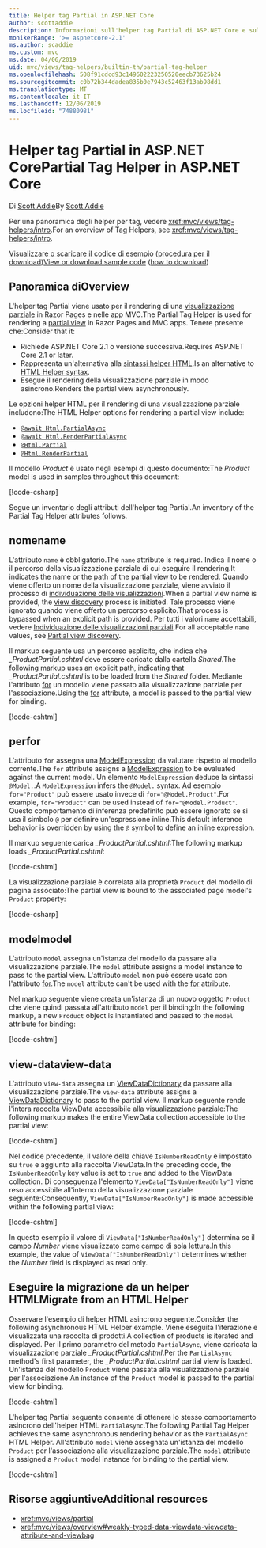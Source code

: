 ```yaml
---
title: Helper tag Partial in ASP.NET Core
author: scottaddie
description: Informazioni sull'helper tag Partial di ASP.NET Core e sul ruolo dei singoli attributi dell'helper nel rendering di una visualizzazione parziale.
monikerRange: '>= aspnetcore-2.1'
ms.author: scaddie
ms.custom: mvc
ms.date: 04/06/2019
uid: mvc/views/tag-helpers/builtin-th/partial-tag-helper
ms.openlocfilehash: 508f91cdcd93c149602223250520eecb73625b24
ms.sourcegitcommit: c0b72b344dadea835b0e7943c52463f13ab98dd1
ms.translationtype: MT
ms.contentlocale: it-IT
ms.lasthandoff: 12/06/2019
ms.locfileid: "74880981"
---
```

# <a name="partial-tag-helper-in-aspnet-core"></a><span data-ttu-id="a1e8e-103">Helper tag Partial in ASP.NET Core</span><span class="sxs-lookup"><span data-stu-id="a1e8e-103">Partial Tag Helper in ASP.NET Core</span></span>

<span data-ttu-id="a1e8e-104">Di [Scott Addie](https://github.com/scottaddie)</span><span class="sxs-lookup"><span data-stu-id="a1e8e-104">By [Scott Addie](https://github.com/scottaddie)</span></span>

<span data-ttu-id="a1e8e-105">Per una panoramica degli helper per tag, vedere <xref:mvc/views/tag-helpers/intro>.</span><span class="sxs-lookup"><span data-stu-id="a1e8e-105">For an overview of Tag Helpers, see <xref:mvc/views/tag-helpers/intro>.</span></span>

<span data-ttu-id="a1e8e-106">[Visualizzare o scaricare il codice di esempio](https://github.com/aspnet/AspNetCore.Docs/tree/master/aspnetcore/mvc/views/tag-helpers/built-in/samples) ([procedura per il download](xref:index#how-to-download-a-sample))</span><span class="sxs-lookup"><span data-stu-id="a1e8e-106">[View or download sample code](https://github.com/aspnet/AspNetCore.Docs/tree/master/aspnetcore/mvc/views/tag-helpers/built-in/samples) ([how to download](xref:index#how-to-download-a-sample))</span></span>

## <a name="overview"></a><span data-ttu-id="a1e8e-107">Panoramica di</span><span class="sxs-lookup"><span data-stu-id="a1e8e-107">Overview</span></span>

<span data-ttu-id="a1e8e-108">L'helper tag Partial viene usato per il rendering di una [visualizzazione parziale](xref:mvc/views/partial) in Razor Pages e nelle app MVC.</span><span class="sxs-lookup"><span data-stu-id="a1e8e-108">The Partial Tag Helper is used for rendering a [partial view](xref:mvc/views/partial) in Razor Pages and MVC apps.</span></span> <span data-ttu-id="a1e8e-109">Tenere presente che:</span><span class="sxs-lookup"><span data-stu-id="a1e8e-109">Consider that it:</span></span>

* <span data-ttu-id="a1e8e-110">Richiede ASP.NET Core 2.1 o versione successiva.</span><span class="sxs-lookup"><span data-stu-id="a1e8e-110">Requires ASP.NET Core 2.1 or later.</span></span>
* <span data-ttu-id="a1e8e-111">Rappresenta un'alternativa alla [sintassi helper HTML](xref:mvc/views/partial#reference-a-partial-view).</span><span class="sxs-lookup"><span data-stu-id="a1e8e-111">Is an alternative to [HTML Helper syntax](xref:mvc/views/partial#reference-a-partial-view).</span></span>
* <span data-ttu-id="a1e8e-112">Esegue il rendering della visualizzazione parziale in modo asincrono.</span><span class="sxs-lookup"><span data-stu-id="a1e8e-112">Renders the partial view asynchronously.</span></span>

<span data-ttu-id="a1e8e-113">Le opzioni helper HTML per il rendering di una visualizzazione parziale includono:</span><span class="sxs-lookup"><span data-stu-id="a1e8e-113">The HTML Helper options for rendering a partial view include:</span></span>

* [`@await Html.PartialAsync`](/dotnet/api/microsoft.aspnetcore.mvc.rendering.htmlhelperpartialextensions.partialasync)
* [`@await Html.RenderPartialAsync`](/dotnet/api/microsoft.aspnetcore.mvc.rendering.htmlhelperpartialextensions.renderpartialasync)
* [`@Html.Partial`](/dotnet/api/microsoft.aspnetcore.mvc.rendering.htmlhelperpartialextensions.partial)
* [`@Html.RenderPartial`](/dotnet/api/microsoft.aspnetcore.mvc.rendering.htmlhelperpartialextensions.renderpartial)

<span data-ttu-id="a1e8e-114">Il modello *Product* è usato negli esempi di questo documento:</span><span class="sxs-lookup"><span data-stu-id="a1e8e-114">The *Product* model is used in samples throughout this document:</span></span>

[!code-csharp[](samples/TagHelpersBuiltIn/Models/Product.cs)]

<span data-ttu-id="a1e8e-115">Segue un inventario degli attributi dell'helper tag Partial.</span><span class="sxs-lookup"><span data-stu-id="a1e8e-115">An inventory of the Partial Tag Helper attributes follows.</span></span>

## <a name="name"></a><span data-ttu-id="a1e8e-116">nome</span><span class="sxs-lookup"><span data-stu-id="a1e8e-116">name</span></span>

<span data-ttu-id="a1e8e-117">L'attributo `name` è obbligatorio.</span><span class="sxs-lookup"><span data-stu-id="a1e8e-117">The `name` attribute is required.</span></span> <span data-ttu-id="a1e8e-118">Indica il nome o il percorso della visualizzazione parziale di cui eseguire il rendering.</span><span class="sxs-lookup"><span data-stu-id="a1e8e-118">It indicates the name or the path of the partial view to be rendered.</span></span> <span data-ttu-id="a1e8e-119">Quando viene offerto un nome della visualizzazione parziale, viene avviato il processo di [individuazione delle visualizzazioni](xref:mvc/views/overview#view-discovery).</span><span class="sxs-lookup"><span data-stu-id="a1e8e-119">When a partial view name is provided, the [view discovery](xref:mvc/views/overview#view-discovery) process is initiated.</span></span> <span data-ttu-id="a1e8e-120">Tale processo viene ignorato quando viene offerto un percorso esplicito.</span><span class="sxs-lookup"><span data-stu-id="a1e8e-120">That process is bypassed when an explicit path is provided.</span></span> <span data-ttu-id="a1e8e-121">Per tutti i valori `name` accettabili, vedere [Individuazione delle visualizzazioni parziali](xref:mvc/views/partial#partial-view-discovery).</span><span class="sxs-lookup"><span data-stu-id="a1e8e-121">For all acceptable `name` values, see [Partial view discovery](xref:mvc/views/partial#partial-view-discovery).</span></span>

<span data-ttu-id="a1e8e-122">Il markup seguente usa un percorso esplicito, che indica che *_ProductPartial.cshtml* deve essere caricato dalla cartella *Shared*.</span><span class="sxs-lookup"><span data-stu-id="a1e8e-122">The following markup uses an explicit path, indicating that *_ProductPartial.cshtml* is to be loaded from the *Shared* folder.</span></span> <span data-ttu-id="a1e8e-123">Mediante l'attributo [for](#for) un modello viene passato alla visualizzazione parziale per l'associazione.</span><span class="sxs-lookup"><span data-stu-id="a1e8e-123">Using the [for](#for) attribute, a model is passed to the partial view for binding.</span></span>

[!code-cshtml[](samples/TagHelpersBuiltIn/Pages/Product.cshtml?name=snippet_Name)]

## <a name="for"></a><span data-ttu-id="a1e8e-124">per</span><span class="sxs-lookup"><span data-stu-id="a1e8e-124">for</span></span>

<span data-ttu-id="a1e8e-125">L'attributo `for` assegna una [ModelExpression](/dotnet/api/microsoft.aspnetcore.mvc.viewfeatures.modelexpression) da valutare rispetto al modello corrente.</span><span class="sxs-lookup"><span data-stu-id="a1e8e-125">The `for` attribute assigns a [ModelExpression](/dotnet/api/microsoft.aspnetcore.mvc.viewfeatures.modelexpression) to be evaluated against the current model.</span></span> <span data-ttu-id="a1e8e-126">Un elemento `ModelExpression` deduce la sintassi `@Model.`.</span><span class="sxs-lookup"><span data-stu-id="a1e8e-126">A `ModelExpression` infers the `@Model.` syntax.</span></span> <span data-ttu-id="a1e8e-127">Ad esempio `for="Product"` può essere usato invece di `for="@Model.Product"`.</span><span class="sxs-lookup"><span data-stu-id="a1e8e-127">For example, `for="Product"` can be used instead of `for="@Model.Product"`.</span></span> <span data-ttu-id="a1e8e-128">Questo comportamento di inferenza predefinito può essere ignorato se si usa il simbolo `@` per definire un'espressione inline.</span><span class="sxs-lookup"><span data-stu-id="a1e8e-128">This default inference behavior is overridden by using the `@` symbol to define an inline expression.</span></span>

<span data-ttu-id="a1e8e-129">Il markup seguente carica *_ProductPartial.cshtml*:</span><span class="sxs-lookup"><span data-stu-id="a1e8e-129">The following markup loads *_ProductPartial.cshtml*:</span></span>

[!code-cshtml[](samples/TagHelpersBuiltIn/Pages/Product.cshtml?name=snippet_For)]

<span data-ttu-id="a1e8e-130">La visualizzazione parziale è correlata alla proprietà `Product` del modello di pagina associato:</span><span class="sxs-lookup"><span data-stu-id="a1e8e-130">The partial view is bound to the associated page model's `Product` property:</span></span>

[!code-csharp[](samples/TagHelpersBuiltIn/Pages/Product.cshtml.cs?highlight=8)]

## <a name="model"></a><span data-ttu-id="a1e8e-131">model</span><span class="sxs-lookup"><span data-stu-id="a1e8e-131">model</span></span>

<span data-ttu-id="a1e8e-132">L'attributo `model` assegna un'istanza del modello da passare alla visualizzazione parziale.</span><span class="sxs-lookup"><span data-stu-id="a1e8e-132">The `model` attribute assigns a model instance to pass to the partial view.</span></span> <span data-ttu-id="a1e8e-133">L'attributo `model` non può essere usato con l'attributo [for](#for).</span><span class="sxs-lookup"><span data-stu-id="a1e8e-133">The `model` attribute can't be used with the [for](#for) attribute.</span></span>

<span data-ttu-id="a1e8e-134">Nel markup seguente viene creata un'istanza di un nuovo oggetto `Product` che viene quindi passata all'attributo `model` per il binding:</span><span class="sxs-lookup"><span data-stu-id="a1e8e-134">In the following markup, a new `Product` object is instantiated and passed to the `model` attribute for binding:</span></span>

[!code-cshtml[](samples/TagHelpersBuiltIn/Pages/Product.cshtml?name=snippet_Model)]

## <a name="view-data"></a><span data-ttu-id="a1e8e-135">view-data</span><span class="sxs-lookup"><span data-stu-id="a1e8e-135">view-data</span></span>

<span data-ttu-id="a1e8e-136">L'attributo `view-data` assegna un [ViewDataDictionary](/dotnet/api/microsoft.aspnetcore.mvc.viewfeatures.viewdatadictionary) da passare alla visualizzazione parziale.</span><span class="sxs-lookup"><span data-stu-id="a1e8e-136">The `view-data` attribute assigns a [ViewDataDictionary](/dotnet/api/microsoft.aspnetcore.mvc.viewfeatures.viewdatadictionary) to pass to the partial view.</span></span> <span data-ttu-id="a1e8e-137">Il markup seguente rende l'intera raccolta ViewData accessibile alla visualizzazione parziale:</span><span class="sxs-lookup"><span data-stu-id="a1e8e-137">The following markup makes the entire ViewData collection accessible to the partial view:</span></span>

[!code-cshtml[](samples/TagHelpersBuiltIn/Pages/Product.cshtml?name=snippet_ViewData&highlight=5-)]

<span data-ttu-id="a1e8e-138">Nel codice precedente, il valore della chiave `IsNumberReadOnly` è impostato su `true` e aggiunto alla raccolta ViewData.</span><span class="sxs-lookup"><span data-stu-id="a1e8e-138">In the preceding code, the `IsNumberReadOnly` key value is set to `true` and added to the ViewData collection.</span></span> <span data-ttu-id="a1e8e-139">Di conseguenza l'elemento `ViewData["IsNumberReadOnly"]` viene reso accessibile all'interno della visualizzazione parziale seguente:</span><span class="sxs-lookup"><span data-stu-id="a1e8e-139">Consequently, `ViewData["IsNumberReadOnly"]` is made accessible within the following partial view:</span></span>

[!code-cshtml[](samples/TagHelpersBuiltIn/Pages/Shared/_ProductViewDataPartial.cshtml?highlight=5)]

<span data-ttu-id="a1e8e-140">In questo esempio il valore di `ViewData["IsNumberReadOnly"]` determina se il campo *Number* viene visualizzato come campo di sola lettura.</span><span class="sxs-lookup"><span data-stu-id="a1e8e-140">In this example, the value of `ViewData["IsNumberReadOnly"]` determines whether the *Number* field is displayed as read only.</span></span>

## <a name="migrate-from-an-html-helper"></a><span data-ttu-id="a1e8e-141">Eseguire la migrazione da un helper HTML</span><span class="sxs-lookup"><span data-stu-id="a1e8e-141">Migrate from an HTML Helper</span></span>

<span data-ttu-id="a1e8e-142">Osservare l'esempio di helper HTML asincrono seguente.</span><span class="sxs-lookup"><span data-stu-id="a1e8e-142">Consider the following asynchronous HTML Helper example.</span></span> <span data-ttu-id="a1e8e-143">Viene eseguita l'iterazione e visualizzata una raccolta di prodotti.</span><span class="sxs-lookup"><span data-stu-id="a1e8e-143">A collection of products is iterated and displayed.</span></span> <span data-ttu-id="a1e8e-144">Per il primo parametro del metodo `PartialAsync`, viene caricata la visualizzazione parziale *_ProductPartial.cshtml*.</span><span class="sxs-lookup"><span data-stu-id="a1e8e-144">Per the `PartialAsync` method's first parameter, the *_ProductPartial.cshtml* partial view is loaded.</span></span> <span data-ttu-id="a1e8e-145">Un'istanza del modello `Product` viene passata alla visualizzazione parziale per l'associazione.</span><span class="sxs-lookup"><span data-stu-id="a1e8e-145">An instance of the `Product` model is passed to the partial view for binding.</span></span>

[!code-cshtml[](samples/TagHelpersBuiltIn/Pages/Products.cshtml?name=snippet_HtmlHelper&highlight=3)]

<span data-ttu-id="a1e8e-146">L'helper tag Partial seguente consente di ottenere lo stesso comportamento asincrono dell'helper HTML `PartialAsync`.</span><span class="sxs-lookup"><span data-stu-id="a1e8e-146">The following Partial Tag Helper achieves the same asynchronous rendering behavior as the `PartialAsync` HTML Helper.</span></span> <span data-ttu-id="a1e8e-147">All'attributo `model` viene assegnata un'istanza del modello `Product` per l'associazione alla visualizzazione parziale.</span><span class="sxs-lookup"><span data-stu-id="a1e8e-147">The `model` attribute is assigned a `Product` model instance for binding to the partial view.</span></span>

[!code-cshtml[](samples/TagHelpersBuiltIn/Pages/Products.cshtml?name=snippet_TagHelper&highlight=3)]

## <a name="additional-resources"></a><span data-ttu-id="a1e8e-148">Risorse aggiuntive</span><span class="sxs-lookup"><span data-stu-id="a1e8e-148">Additional resources</span></span>

* <xref:mvc/views/partial>
* <xref:mvc/views/overview#weakly-typed-data-viewdata-viewdata-attribute-and-viewbag>
